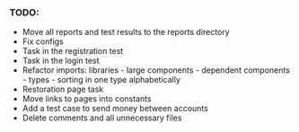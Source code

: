 ### TODO:

- Move all reports and test results to the reports directory
- Fix configs
- Task in the registration test
- Task in the login test
- Refactor imports: libraries - large components - dependent components - types - sorting in one type alphabetically
- Restoration page task
- Move links to pages into constants
- Add a test case to send money between accounts
- Delete comments and all unnecessary files
